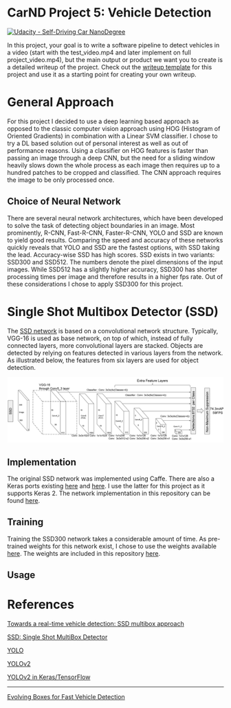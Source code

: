 # CarND Project 5: Vehicle Detection
[![Udacity - Self-Driving Car NanoDegree](https://s3.amazonaws.com/udacity-sdc/github/shield-carnd.svg)](http://www.udacity.com/drive)

In this project, your goal is to write a software pipeline to detect vehicles in a video (start with the test_video.mp4 and later implement on full project_video.mp4), but the main output or product we want you to create is a detailed writeup of the project.  Check out the [writeup template](https://github.com/udacity/CarND-Vehicle-Detection/blob/master/writeup_template.md) for this project and use it as a starting point for creating your own writeup.


# General Approach

For this project I decided to use a deep learning based approach as opposed to the classic computer vision approach using HOG (Histogram of Oriented Gradients) in combination with a Linear SVM classifier. I chose to try a DL based solution out of personal interest as well as out of performance reasons. Using a classifier on HOG features is faster than passing an image through a deep CNN, but the need for a sliding window heavily slows down the whole process as each image then requires up to a hundred patches to be cropped and classified. The CNN approach requires the image to be only processed once.

## Choice of Neural Network

There are several neural network architectures, which have been developed to solve the task of detecting object boundaries in an image. Most prominently, R-CNN, Fast-R-CNN, Faster-R-CNN, YOLO and SSD are known to yield good results. Comparing the speed and accuracy of these networks quickly reveals that YOLO and SSD are the fastest options, with SSD taking the lead. Accuracy-wise SSD has high scores. SSD exists in two variants: SSD300 and SSD512. The numbers denote the pixel dimensions of the input images. While SSD512 has a slightly higher accuracy, SSD300 has shorter processing times per image and therefore results in a higher fps rate. Out of these considerations I chose to apply SSD300 for this project.


# Single Shot Multibox Detector (SSD)

The [SSD network](https://arxiv.org/abs/1512.02325) is based on a convolutional network structure. Typically, VGG-16 is used as base network, on top of which, instead of fully connected layers, more convolutional layers are stacked. Objects are detected by relying on features detected in various layers from the network. As illustrated below, the features from six layers are used for object detection.

![SSD network](examples/SSD.png)

## Implementation

The original SSD network was implemented using Caffe. There are also a Keras ports existing [here](https://github.com/rykov8/ssd_keras) and [here](https://github.com/oarriaga/single_shot_multibox_detector). I use the latter for this project as it supports Keras 2. The network implementation in this repository can be found [here](helpers/ssd.py).

## Training

Training the SSD300 network takes a considerable amount of time. As pre-trained weights for this network exist, I chose to use the weights available [here](https://github.com/oarriaga/single_shot_multibox_detector/blob/master/trained_models/weights_SSD300.hdf5). The weights are included in this repository [here](weights_SSD300.hdf5).

## Usage






# References

[Towards a real-time vehicle detection: SSD multibox approach](https://chatbotslife.com/towards-a-real-time-vehicle-detection-ssd-multibox-approach-2519af2751c)

[SSD: Single Shot MultiBox Detector](https://arxiv.org/abs/1512.02325)

[YOLO](https://pjreddie.com/darknet/yolo/)

[YOLOv2](https://arxiv.org/abs/1612.08242)

[YOLOv2 in Keras/TensorFlow](https://github.com/allanzelener/YAD2K)


---

[Evolving Boxes for Fast Vehicle Detection](https://arxiv.org/abs/1702.00254)
